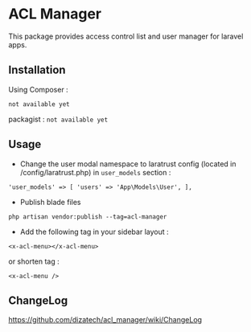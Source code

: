 # ACL Manager
This package provides access control list and user manager for
laravel apps.

## Installation
Using Composer :

`not available yet`

packagist : `not available yet`

## Usage

* Change the user modal namespace to laratrust config 
  (located in /config/laratrust.php) in `user_models` section :

`'user_models' => [
'users' => 'App\Models\User',
],`

* Publish blade files

`php artisan vendor:publish --tag=acl-manager`

* Add the following tag in your sidebar layout :

`<x-acl-menu></x-acl-menu>`

or shorten tag :

`<x-acl-menu />`

## ChangeLog

https://github.com/dizatech/acl_manager/wiki/ChangeLog
